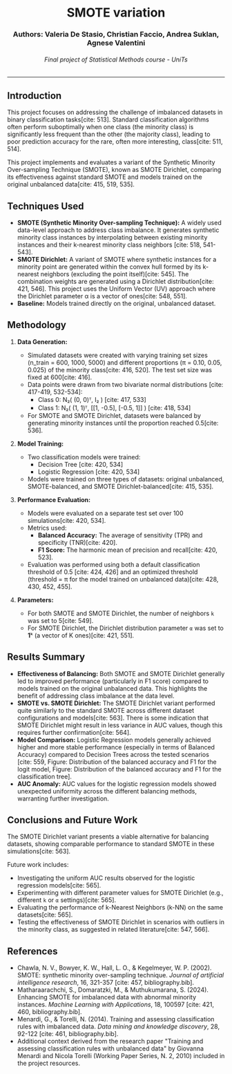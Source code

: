 <div align="center">
    <h1>SMOTE variation</h1>
    <h3>Authors: Valeria De Stasio, Christian Faccio, Andrea Suklan, Agnese Valentini</h3>
    <h6>Final project of Statistical Methods course - UniTs</h6>
</div>

---

## Introduction

This project focuses on addressing the challenge of imbalanced datasets in binary classification tasks[cite: 513]. Standard classification algorithms often perform suboptimally when one class (the minority class) is significantly less frequent than the other (the majority class), leading to poor prediction accuracy for the rare, often more interesting, class[cite: 511, 514].

This project implements and evaluates a variant of the Synthetic Minority Over-sampling Technique (SMOTE), known as SMOTE Dirichlet, comparing its effectiveness against standard SMOTE and models trained on the original unbalanced data[cite: 415, 519, 535].

## Techniques Used

* **SMOTE (Synthetic Minority Over-sampling Technique):** A widely used data-level approach to address class imbalance. It generates synthetic minority class instances by interpolating between existing minority instances and their k-nearest minority class neighbors [cite: 518, 541-543].
* **SMOTE Dirichlet:** A variant of SMOTE where synthetic instances for a minority point are generated within the convex hull formed by its k-nearest neighbors (excluding the point itself)[cite: 545]. The combination weights are generated using a Dirichlet distribution[cite: 421, 546]. This project uses the Uniform Vector (UV) approach where the Dirichlet parameter α is a vector of ones[cite: 548, 551].
* **Baseline:** Models trained directly on the original, unbalanced dataset.

## Methodology

1.  **Data Generation:**
    * Simulated datasets were created with varying training set sizes (n\_train = 600, 1000, 5000) and different proportions (π = 0.10, 0.05, 0.025) of the minority class[cite: 416, 520]. The test set size was fixed at 600[cite: 416].
    * Data points were drawn from two bivariate normal distributions [cite: 417-419, 532-534]:
        * Class 0: N₂( (0, 0)ᵀ, I₂ ) [cite: 417, 533]
        * Class 1: N₂( (1, 1)ᵀ, [[1, -0.5], [-0.5, 1]] ) [cite: 418, 534]
    * For SMOTE and SMOTE Dirichlet, datasets were balanced by generating minority instances until the proportion reached 0.5[cite: 536].

2.  **Model Training:**
    * Two classification models were trained:
        * Decision Tree [cite: 420, 534]
        * Logistic Regression [cite: 420, 534]
    * Models were trained on three types of datasets: original unbalanced, SMOTE-balanced, and SMOTE Dirichlet-balanced[cite: 415, 535].

3.  **Performance Evaluation:**
    * Models were evaluated on a separate test set over 100 simulations[cite: 420, 534].
    * Metrics used:
        * **Balanced Accuracy:** The average of sensitivity (TPR) and specificity (TNR)[cite: 420].
        * **F1 Score:** The harmonic mean of precision and recall[cite: 420, 523].
    * Evaluation was performed using both a default classification threshold of 0.5 [cite: 424, 426] and an optimized threshold (threshold = π for the model trained on unbalanced data)[cite: 428, 430, 452, 455].

4.  **Parameters:**
    * For both SMOTE and SMOTE Dirichlet, the number of neighbors `k` was set to 5[cite: 549].
    * For SMOTE Dirichlet, the Dirichlet distribution parameter `α` was set to **1**ᵏ (a vector of K ones)[cite: 421, 551].

## Results Summary

* **Effectiveness of Balancing:** Both SMOTE and SMOTE Dirichlet generally led to improved performance (particularly in F1 score) compared to models trained on the original unbalanced data. This highlights the benefit of addressing class imbalance at the data level.
* **SMOTE vs. SMOTE Dirichlet:** The SMOTE Dirichlet variant performed quite similarly to the standard SMOTE across different dataset configurations and models[cite: 563]. There is some indication that SMOTE Dirichlet might result in less variance in AUC values, though this requires further confirmation[cite: 564].
* **Model Comparison:** Logistic Regression models generally achieved higher and more stable performance (especially in terms of Balanced Accuracy) compared to Decision Trees across the tested scenarios [cite: 559, Figure: Distribution of the balanced accuracy and F1 for the logit model, Figure: Distribution of the balanced accuracy and F1 for the classification tree].
* **AUC Anomaly:** AUC values for the logistic regression models showed unexpected uniformity across the different balancing methods, warranting further investigation.

## Conclusions and Future Work

The SMOTE Dirichlet variant presents a viable alternative for balancing datasets, showing comparable performance to standard SMOTE in these simulations[cite: 563].

Future work includes:
* Investigating the uniform AUC results observed for the logistic regression models[cite: 565].
* Experimenting with different parameter values for SMOTE Dirichlet (e.g., different `k` or `α` settings)[cite: 565].
* Evaluating the performance of k-Nearest Neighbors (k-NN) on the same datasets[cite: 565].
* Testing the effectiveness of SMOTE Dirichlet in scenarios with outliers in the minority class, as suggested in related literature[cite: 547, 566].

## References

* Chawla, N. V., Bowyer, K. W., Hall, L. O., & Kegelmeyer, W. P. (2002). SMOTE: synthetic minority over-sampling technique. *Journal of artificial intelligence research*, 16, 321-357 [cite: 457, bibliography.bib].
* Matharaarachchi, S., Domaratzki, M., & Muthukumarana, S. (2024). Enhancing SMOTE for imbalanced data with abnormal minority instances. *Machine Learning with Applications*, 18, 100597 [cite: 421, 460, bibliography.bib].
* Menardi, G., & Torelli, N. (2014). Training and assessing classification rules with imbalanced data. *Data mining and knowledge discovery*, 28, 92-122 [cite: 461, bibliography.bib].
* Additional context derived from the research paper "Training and assessing classification rules with unbalanced data" by Giovanna Menardi and Nicola Torelli (Working Paper Series, N. 2, 2010) included in the project resources.